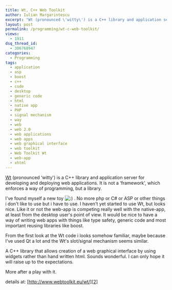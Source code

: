 ```yaml
---
title: Wt, C++ Web Toolkit
author: Iulian Margarintescu
excerpt: "Wt (pronounced \'witty\') is a C++ library and application server for developing and deploying web applications. It is not a \'framework\', which enforces a way of programming, but a library."
layout: post
permalink: /programming/wt-c-web-toolkit/
views:
  - 1911
dsq_thread_id:
  - 306768947
categories:
  - Programming
tags:
  - application
  - asp
  - boost
  - c++
  - code
  - desktop
  - generic code
  - html
  - native app
  - PHP
  - signal mechanism
  - way
  - web
  - web 2.0
  - web applications
  - web apps
  - web graphical interface
  - web toolkit
  - Web Toolkit Wt
  - web-app
  - xhtml
---
```

[Wt][1] (pronounced &#8216;witty') is a C++ library and application server for developing and deploying web applications. It is not a &#8216;framework', which enforces a way of programming, but a library.<!--more-->

I've found myself a new toy <img src="http://www.erata.net/wp-includes/images/smilies/icon_smile.gif" alt=":)" class="wp-smiley" /> . No more php or C# or ASP or other things i don't like to use but i have to use. I haven't yet started to use Wt, but looks nice. Like it or not the web-app is competing really well with the native-app, at least from the desktop user's point of view. It would be nice to have a way of writing web apps with things like type safety, generic code and most important reusing libraries like boost.

From the first look at the Wt code i looks somehow familiar, maybe because I've used Qt a lot and the Wt's slot/signal mechanism seems similar.

A C++ library that allows creation of a web graphical interface by using widgets rather than hand written html. Sounds wonderful. I can only hope it will raise up to the expectations.

More after a play with it.

details at: [http://www.webtoolkit.eu/wt/][2]

 [1]: http://www.webtoolkit.eu/wt/ "Wt"
 [2]: http://www.webtoolkit.eu/wt/ "Wt website"